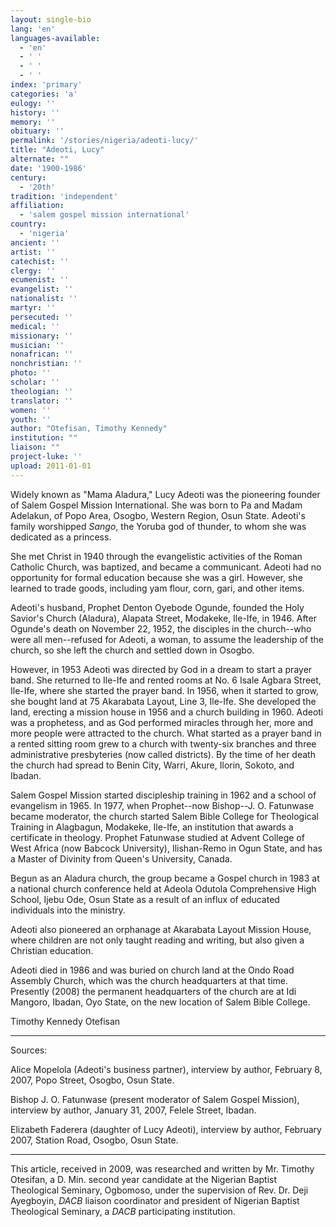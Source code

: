 ```yaml
---
layout: single-bio
lang: 'en'
languages-available:
  - 'en'
  - ' '
  - ' '
  - ' '
index: 'primary'
categories: 'a'
eulogy: ''
history: ''
memory: ''
obituary: ''
permalink: '/stories/nigeria/adeoti-lucy/'
title: "Adeoti, Lucy"
alternate: ""
date: '1900-1986'
century:
  - '20th'
tradition: 'independent'
affiliation:
  - 'salem gospel mission international'
country:
  - 'nigeria'
ancient: ''
artist: ''
catechist: ''
clergy: ''
ecumenist: ''
evangelist: ''
nationalist: ''
martyr: ''
persecuted: ''
medical: ''
missionary: ''
musician: ''
nonafrican: ''
nonchristian: ''
photo: ''
scholar: ''
theologian: ''
translator: ''
women: ''
youth: ''
author: "Otefisan, Timothy Kennedy"
institution: ""
liaison: ""
project-luke: ''
upload: 2011-01-01
---
```




Widely known as "Mama Aladura," Lucy Adeoti was the pioneering founder of Salem Gospel Mission International. She was born to Pa and Madam Adelakun, of Popo Area, Osogbo, Western Region, Osun State. Adeoti's family worshipped *Sango*, the Yoruba god of thunder, to whom she was dedicated as a princess.

She met Christ in 1940 through the evangelistic activities of the Roman Catholic Church, was baptized, and became a communicant. Adeoti had no opportunity for formal education because she was a girl. However, she learned to trade goods, including yam flour, corn, gari, and other items.

Adeoti's husband, Prophet Denton Oyebode Ogunde, founded the Holy Savior's Church (Aladura), Alapata Street, Modakeke, Ile-Ife, in 1946. After Ogunde's death on November 22, 1952, the disciples in the church--who were all men--refused for Adeoti, a woman, to assume the leadership of the church, so she left the church and settled down in Osogbo.

However, in 1953 Adeoti was directed by God in a dream to start a prayer band. She returned to Ile-Ife and rented rooms at No. 6 Isale Agbara Street, Ile-Ife, where she started the prayer band. In 1956, when it started to grow, she bought land at 75 Akarabata Layout, Line 3, Ile-Ife. She developed the land, erecting a mission house in 1956 and a church building in 1960. Adeoti was a prophetess, and as God performed miracles through her, more and more people were attracted to the church. What started as a prayer band in a rented sitting room grew to a church with twenty-six branches and three administrative presbyteries (now called districts). By the time of her death the church had spread to Benin City, Warri, Akure, Ilorin, Sokoto, and Ibadan.

Salem Gospel Mission started discipleship training in 1962 and a school of evangelism in 1965. In 1977, when Prophet--now Bishop--J. O. Fatunwase became moderator, the church started Salem Bible College for Theological Training in Alagbagun, Modakeke, Ile-Ife, an institution that awards a certificate in theology. Prophet Fatunwase studied at Advent College of West Africa (now Babcock University), Ilishan-Remo in Ogun State, and has a Master of Divinity from Queen's University, Canada.

Begun as an Aladura church, the group became a Gospel church in 1983 at a national church conference held at Adeola Odutola Comprehensive High School, Ijebu Ode, Osun State as a result of an influx of educated individuals into the ministry.

Adeoti also pioneered an orphanage at Akarabata Layout Mission House, where children are not only taught reading and writing, but also given a Christian education.

Adeoti died in 1986 and was buried on church land at the Ondo Road Assembly Church, which was the church headquarters at that time. Presently (2008) the permanent headquarters of the church are at Idi Mangoro, Ibadan, Oyo State, on the new location of Salem Bible College.

Timothy Kennedy Otefisan

---

Sources:

Alice Mopelola (Adeoti's business partner), interview by author, February 8, 2007, Popo Street, Osogbo, Osun State.

Bishop J. O. Fatunwase (present moderator of Salem Gospel Mission), interview by author, January 31, 2007, Felele Street, Ibadan.

Elizabeth Faderera (daughter of Lucy Adeoti), interview by author, February 2007, Station Road, Osogbo, Osun State.

---

This article, received in 2009, was researched and written by Mr. Timothy Otesifan, a D. Min. second year candidate at the Nigerian Baptist Theological Seminary, Ogbomoso, under the supervision of Rev. Dr. Deji Ayegboyin, *DACB* liaison coordinator and president of Nigerian Baptist Theological Seminary, a *DACB* participating institution.